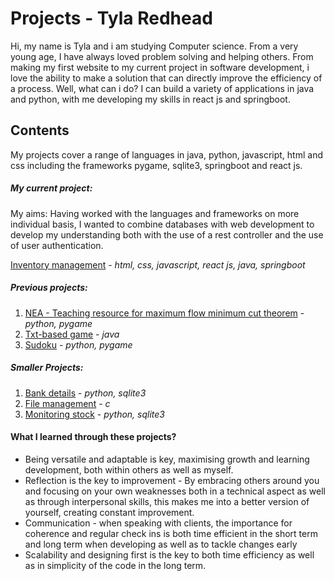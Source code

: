 # Projects - Tyla Redhead

Hi, my name is Tyla and i am studying Computer science. From a very young age, I have always loved problem solving and helping others. From making my first website to my current project in software development, i love the ability to make a solution that can directly improve the efficiency of a process. Well, what can i do? I can build a variety of applications in java and python, with me developing my skills in react js and springboot. 

## Contents 
My projects cover a range of languages in java, python, javascript, html and css including the frameworks pygame, sqlite3, springboot and react js.

##### My current project:
My aims: Having worked with the languages and frameworks on more individual basis, I wanted to combine databases with web development to develop my understanding both with the use of a rest controller and the use of user authentication.

[Inventory management](/InventoryManagement/) - *html, css, javascript, react js, java, springboot*

##### Previous projects:
1. [NEA - Teaching resource for maximum flow minimum cut theorem](/NEA%20A-level/) - *python, pygame*
2. [Txt-based game](/Txt-based%20game/) - *java*
3. [Sudoku](/Sudoku/) - *python, pygame*

##### Smaller Projects:
1. [Bank details](/Bank_details/) - *python, sqlite3*
2. [File management](/File%20management/) - *c*
3. [Monitoring stock](/Monitoring%20stock/) - *python, sqlite3*

#### What I learned through these projects? 
 - Being versatile and adaptable is key, maximising growth and learning development, both within others as well as myself. 
 - Reflection is the key to improvement - By embracing others around you and focusing on your own weaknesses both in a technical aspect as well as through   interpersonal skills, this makes me into a better version of yourself, creating constant improvement.
 - Communication - when speaking with clients, the importance for coherence and regular check ins is both time efficient in the short term and long term when developing as well as to tackle changes early
 - Scalability and designing first is the key to both time efficiency as well as in simplicity of the code in the long term.

